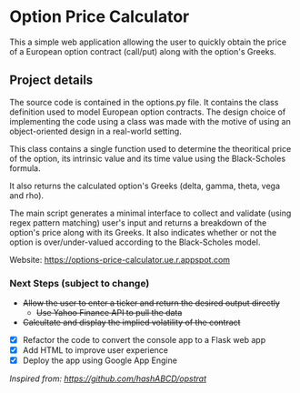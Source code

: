 # Option Price Calculator

This a simple web application allowing the user to quickly obtain the price of a European option contract (call/put) along with the option's Greeks.

## Project details

The source code is contained in the options.py file. It contains the class definition used to model European option contracts. The design choice of implementing the code using a class was made with the motive of using an object-oriented design in a real-world setting.

This class contains a single function used to determine the theoritical price of the option, its intrinsic value and its time value using the Black-Scholes formula.

It also returns the calculated option's Greeks (delta, gamma, theta, vega and rho).

The main script generates a minimal interface to collect and validate (using regex pattern matching) user's input and returns a breakdown of the option's price along with its Greeks. It also indicates whether or not the option is over/under-valued according to the Black-Scholes model.

Website: https://options-price-calculator.ue.r.appspot.com

### Next Steps (subject to change)

* ~~Allow the user to enter a ticker and return the desired output directly~~
    * ~~Use Yahoo Finance API to pull the data~~
* ~~Calcultate and display the implied volatility of the contract~~
* [x] Refactor the code to convert the console app to a Flask web app 
* [x] Add HTML to improve user experience
* [x] Deploy the app using Google App Engine 

*Inspired from: https://github.com/hashABCD/opstrat*

